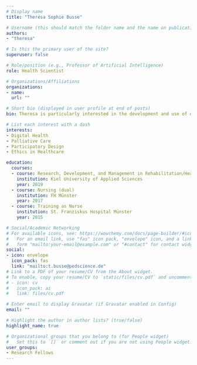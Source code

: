 ```yaml
---
# Display name
title: "Theresa Sophie Busse"

# Username (this should match the folder name and the name on publications)
authors:
- "theresa"

# Is this the primary user of the site?
superuser: false

# Role/position (e.g., Professor of Artificial Intelligence)
role: Health Scientist

# Organizations/Affiliations
organizations:
- name: 
  url: ""

# Short bio (displayed in user profile at end of posts)
bio: Theresa is particularly interested in the development and use of digital applications in palliative care and related ethical issues.

# List each interest with a dash
interests:
- Digital Health
- Palliative Care
- Participatory Design
- Ethics in Healthcare

education:
  courses:
  - course: Research, Development, and Management in Rehabilitation/Health (MA)
    institution: Kiel University of Applied Sciences
    year: 2019
  - course: Nursing (dual)
    institution: FH Münster
    year: 2017
  - course: Training as Nurse
    institution: St. Franziskus Hospital Münster
    year: 2015

# Social/Academic Networking
# For available icons, see: https://wowchemy.com/docs/page-builder/#icons
#   For an email link, use "fas" icon pack, "envelope" icon, and a link in the
#   form "mailto:your-email@example.com" or "#contact" for contact widget.
social:
- icon: envelope
  icon_pack: fas
  link: "mailto:t.busse@pedscience.de"
# Link to a PDF of your resume/CV from the About widget.
# To enable, copy your resume/CV to `static/files/cv.pdf` and uncomment the lines below.
# - icon: cv
#   icon_pack: ai
#   link: files/cv.pdf

# Enter email to display Gravatar (if Gravatar enabled in Config)
email: ""

# Highlight the author in author lists? (true/false)
highlight_name: true

# Organizational groups that you belong to (for People widget)
#   Set this to `[]` or comment out if you are not using People widget.
user_groups:
- Research Fellows
---
```

